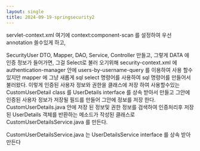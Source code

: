 ```yaml
---
layout: single
title: 2024-09-19-springsecurity2
---
```

servlet-context.xml
여기에 context:component-scan 를 설정하여 우선 annotation 쓸수있게 하고, 

SecurityUser DTO, Mapper, DAO, Service, Controller 만들고, 그렇게 DATA 에 인증 정보가 들어가면, 그걸 Select로 불러 오기위해 security-context.xml 에 authentication-manager 안에 	users-by-username-query 를 이용하여 사용 할수있지만 mapper 에 그냥 새롭게 sql select 명령어를 사용하여 sql 명령어를 만들어서 불러왔다. 
이렇게 인증된 사용자 정보와 권한을 클래스에 저장 하여 사용할수있는 CustomUserDetail class 를 UserDetails  interface 를  상속 받아서 만들고 그안에 인증된 사용자 정보가 저장될 필드를 만들어 그안에 정보를 저장 한다. 
CustomUserDetails.java 안에 저장 된 정보및 권한 정보를 검색하여 인증처리후 저장된 UserDetails 객체를 반환하는 메소드가 작성된 클래스로 CustomUserDetailsService.java 를 만든다. 

CustomUserDetailsService.java 는 UserDetailsService interface 를 상속 받아 만든다
